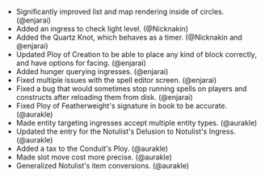 - Significantly improved list and map rendering inside of circles. (@enjarai)
- Added an ingress to check light level. (@Nicknakin)
- Added the Quartz Knot, which behaves as a timer. (@Nicknakin and @enjarai)
- Updated Ploy of Creation to be able to place any kind of block correctly, and have options for facing. (@enjarai)
- Added hunger querying ingresses. (@enjarai)
- Fixed multiple issues with the spell editor screen. (@enjarai)
- Fixed a bug that would sometimes stop running spells on players and constructs after reloading them from disk. (@enjarai)
- Fixed Ploy of Featherweight's signature in book to be accurate. (@aurakle)
- Made entity targeting ingresses accept multiple entity types. (@aurakle)
- Updated the entry for the Notulist's Delusion to Notulist's Ingress. (@aurakle)
- Added a tax to the Conduit's Ploy. (@aurakle)
- Made slot move cost more precise. (@aurakle)
- Generalized Notulist's item conversions. (@aurakle)
